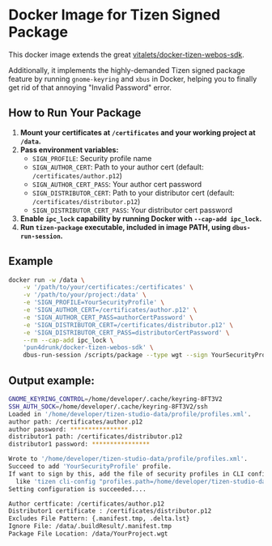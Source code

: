 # Docker Image for Tizen Signed Package

This docker image extends the great [vitalets/docker-tizen-webos-sdk](https://github.com/vitalets/docker-tizen-webos-sdk).

Additionally, it implements the highly-demanded Tizen signed package feature by running `gnome-keyring` and `xbus` in Docker, helping you to finally get rid of that annoying "Invalid Password" error.

## How to Run Your Package

1. **Mount your certificates at `/certificates` and your working project at `/data`.**
2. **Pass environment variables:**
    - `SIGN_PROFILE`: Security profile name
    - `SIGN_AUTHOR_CERT`: Path to your author cert (default: `/certificates/author.p12`)
    - `SIGN_AUTHOR_CERT_PASS`: Your author cert password
    - `SIGN_DISTRIBUTOR_CERT`: Path to your distributor cert (default: `/certificates/distributor.p12`)
    - `SIGN_DISTRIBUTOR_CERT_PASS`: Your distributor cert password
3. **Enable `ipc_lock` capability by running Docker with `--cap-add ipc_lock`.**
4. **Run `tizen-package` executable, included in image PATH, using `dbus-run-session`.**

## Example

```sh
docker run -w /data \
    -v '/path/to/your/certificates:/certificates' \
    -v '/path/to/your/project:/data' \
    -e 'SIGN_PROFILE=YourSecurityProfile' \
    -e 'SIGN_AUTHOR_CERT=/certificates/author.p12' \
    -e 'SIGN_AUTHOR_CERT_PASS=authorCertPassword' \
    -e 'SIGN_DISTRIBUTOR_CERT=/certificates/distributor.p12' \
    -e 'SIGN_DISTRIBUTOR_CERT_PASS=distributorCertPassword' \
    --rm --cap-add ipc_lock \
    'pun4drunk/docker-tizen-webos-sdk' \
    dbus-run-session /scripts/package --type wgt --sign YourSecurityProfile --output '.' -- './.buildResult'
```

## Output example:

```sh
GNOME_KEYRING_CONTROL=/home/developer/.cache/keyring-8FT3V2
SSH_AUTH_SOCK=/home/developer/.cache/keyring-8FT3V2/ssh
Loaded in '/home/developer/tizen-studio-data/profile/profiles.xml'.
author path: /certificates/author.p12
author password: ****************
distributor1 path: /certificates/distributor.p12
distributor1 password: ****************

Wrote to '/home/developer/tizen-studio-data/profile/profiles.xml'.
Succeed to add 'YourSecurityProfile' profile.
If want to sign by this, add the file of security profiles in CLI configuration
  like 'tizen cli-config "profiles.path=/home/developer/tizen-studio-data/profile/profiles.xml"'.
Setting configuration is succeeded....

Author certficate: /certificates/author.p12
Distributor1 certificate : /certificates/distributor.p12
Excludes File Pattern: {.manifest.tmp, .delta.lst}
Ignore File: /data/.buildResult/.manifest.tmp
Package File Location: /data/YourProject.wgt
```